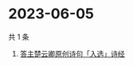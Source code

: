 # 2023-06-05

共 1 条

<!-- BEGIN -->
<!-- 最后更新时间 Mon Jun 05 2023 01:08:51 GMT+0800 (China Standard Time) -->

1. [答主楚云卿原创诗句「入选」诗经](https://www.zhihu.com/search?q=答主楚云卿原创诗句「入选」诗经)

<!-- END -->
